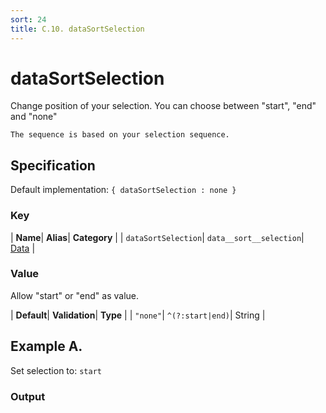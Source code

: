 ```yaml
---
sort: 24
title: C.10. dataSortSelection
---
```

# dataSortSelection

Change position of your selection. You can choose between "start", "end" and "none"

```note
The sequence is based on your selection sequence.
```


## Specification

Default implementation: ```{ dataSortSelection : none }```

### Key

| **Name**| **Alias**| **Category** |
| ```dataSortSelection```| ```data__sort__selection```| [Data](../options/#data) |

### Value

Allow "start" or "end" as value.

| **Default**| **Validation**| **Type** |
| ```"none"```| ```^(?:start|end)```| String |



## Example A.

Set selection to: ```start```

### Output

  <div id="a">
      <script> 
          d3.statosio( 
    file, 
    "domain", 
    [ "mobile" ], 
    { "self" : "start", "view__dom_id" : "a" }
)

      </script>
  </div>

Open output in a [blank window](../sources/dataSortSelection--example-a.html){:target="_self"}. 
Download examples [as zip](../sources/dataSortSelection.zip){:target="_blank"}. 

### Parameters

This dataset shows the mobile google pagerank performance score for a certain website.

| | **Value** | **Type** |
|------:|:------|:------|
| **Source** | ["../data/1-json-durstexpress.json"](../data/1-json-durstexpress.json) | String |
| **X** | ```"domain"``` | String |
| **Y** | ```[ "mobile" ]``` | Array |
| **Options** | ```{ "self" : "start" }``` | Object |


### Source Code

* Invoke Function

```javascript
d3.statosio( 
    file, 
    "domain", 
    [ "mobile" ], 
    { "self" : "start" }
)
```

* HTML Implementation

```html
<!DOCTYPE html>
<head>
    <title>d3.statosio - dataSortSelection</title>
    <meta content="text/html;charset=utf-8" http-equiv="Content-Type">
    <meta content="utf-8" http-equiv="encoding">
    <script src="https://cdnjs.cloudflare.com/ajax/libs/d3/6.2.0/d3.js"></script>
    <script src="../libs/statosio.js"></script>
</head>
<body>
    <script>
        d3.json( "../data/1-json-durstexpress.json" )
            .then( ( file ) => {
                d3.statosio( 
                    file, 
                    "domain", 
                    [ "mobile" ], 
                    { "self" : "start" }
                )
                h = document.createElement("a")
                h.setAttribute("href", "../options/data__sort__selection.html#example-a")
                h.innerText = "BACK"
                document.body.append(h)
            } )
    </script>
    <div style="display:none;">Set selection to: ```start```</div>
</body>
```
## Example B.

Set selection to: ```end```

### Output

  <div id="b">
      <script> 
          d3.statosio( 
    file, 
    "domain", 
    [ "mobile" ], 
    { "self" : "end", "view__dom_id" : "b" }
)

      </script>
  </div>

Open output in a [blank window](../sources/dataSortSelection--example-b.html){:target="_self"}. 
Download examples [as zip](../sources/dataSortSelection.zip){:target="_blank"}. 

### Parameters

This dataset shows the mobile google pagerank performance score for a certain website.

| | **Value** | **Type** |
|------:|:------|:------|
| **Source** | ["../data/1-json-durstexpress.json"](../data/1-json-durstexpress.json) | String |
| **X** | ```"domain"``` | String |
| **Y** | ```[ "mobile" ]``` | Array |
| **Options** | ```{ "self" : "end" }``` | Object |


### Source Code

* Invoke Function

```javascript
d3.statosio( 
    file, 
    "domain", 
    [ "mobile" ], 
    { "self" : "end" }
)
```

* HTML Implementation

```html
<!DOCTYPE html>
<head>
    <title>d3.statosio - dataSortSelection</title>
    <meta content="text/html;charset=utf-8" http-equiv="Content-Type">
    <meta content="utf-8" http-equiv="encoding">
    <script src="https://cdnjs.cloudflare.com/ajax/libs/d3/6.2.0/d3.js"></script>
    <script src="../libs/statosio.js"></script>
</head>
<body>
    <script>
        d3.json( "../data/1-json-durstexpress.json" )
            .then( ( file ) => {
                d3.statosio( 
                    file, 
                    "domain", 
                    [ "mobile" ], 
                    { "self" : "end" }
                )
                h = document.createElement("a")
                h.setAttribute("href", "../options/data__sort__selection.html#example-b")
                h.innerText = "BACK"
                document.body.append(h)
            } )
    </script>
    <div style="display:none;">Set selection to: ```end```</div>
</body>
```
